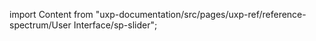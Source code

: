 
import Content from "uxp-documentation/src/pages/uxp-ref/reference-spectrum/User Interface/sp-slider";

<Content query="product=photoshop"/>
